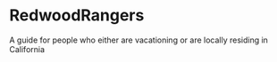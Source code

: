 # RedwoodRangers
A guide for people who either are vacationing or are locally residing in California
